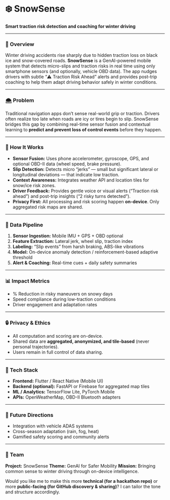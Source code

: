 # ❄️ SnowSense

**Smart traction risk detection and coaching for winter driving**

---

### 🚗 Overview

Winter driving accidents rise sharply due to hidden traction loss on black ice and snow-covered roads. **SnowSense** is a GenAI-powered mobile system that detects micro-slips and traction risks in real time using only smartphone sensors (and optionally, vehicle OBD data). The app nudges drivers with subtle “⚠️ Traction Risk Ahead” alerts and provides post-trip coaching to help them adapt driving behavior safely in winter conditions.

---

### 🌨️ Problem

Traditional navigation apps don’t sense real-world grip or traction. Drivers often realize too late when roads are icy or tires begin to slip. SnowSense bridges this gap by combining real-time sensor fusion and contextual learning to **predict and prevent loss of control events** before they happen.

---

### 🧠 How It Works

* **Sensor Fusion:** Uses phone accelerometer, gyroscope, GPS, and optional OBD-II data (wheel speed, brake pressure).
* **Slip Detection:** Detects micro “jerks” — small but significant lateral or longitudinal deviations — that indicate low traction.
* **Context Awareness:** Integrates weather API and location tiles for snow/ice risk zones.
* **Driver Feedback:** Provides gentle voice or visual alerts (“Traction risk ahead”) and post-trip insights (“2 risky turns detected”).
* **Privacy First:** All processing and risk scoring happen **on-device**. Only aggregated risk maps are shared.

---

### 🧩 Data Pipeline

1. **Sensor Ingestion:** Mobile IMU + GPS + OBD optional
2. **Feature Extraction:** Lateral jerk, wheel slip, traction index
3. **Labeling:** “Slip events” from harsh braking, ABS-like vibrations
4. **Model:** On-device anomaly detection / reinforcement-based adaptive threshold
5. **Alert & Coaching:** Real-time cues + daily safety summaries

---

### 📊 Impact Metrics

* % Reduction in risky maneuvers on snowy days
* Speed compliance during low-traction conditions
* Driver engagement and adaptation rates

---

### 🔒 Privacy & Ethics

* All computation and scoring are on-device.
* Shared data are **aggregated, anonymized, and tile-based** (never personal trajectories).
* Users remain in full control of data sharing.

---

### 🧰 Tech Stack

* **Frontend:** Flutter / React Native (Mobile UI)
* **Backend (optional):** FastAPI or Firebase for aggregated map tiles
* **ML / Analytics:** TensorFlow Lite, PyTorch Mobile
* **APIs:** OpenWeatherMap, OBD-II Bluetooth adapters

---

### 🚀 Future Directions

* Integration with vehicle ADAS systems
* Cross-season adaptation (rain, fog, heat)
* Gamified safety scoring and community alerts

---

### 👥 Team

**Project:** SnowSense
**Theme:** GenAI for Safer Mobility
**Mission:** Bringing common sense to winter driving through on-device intelligence.


Would you like me to make this more **technical (for a hackathon repo)** or more **public-facing (for GitHub discovery & sharing)**? I can tailor the tone and structure accordingly.

